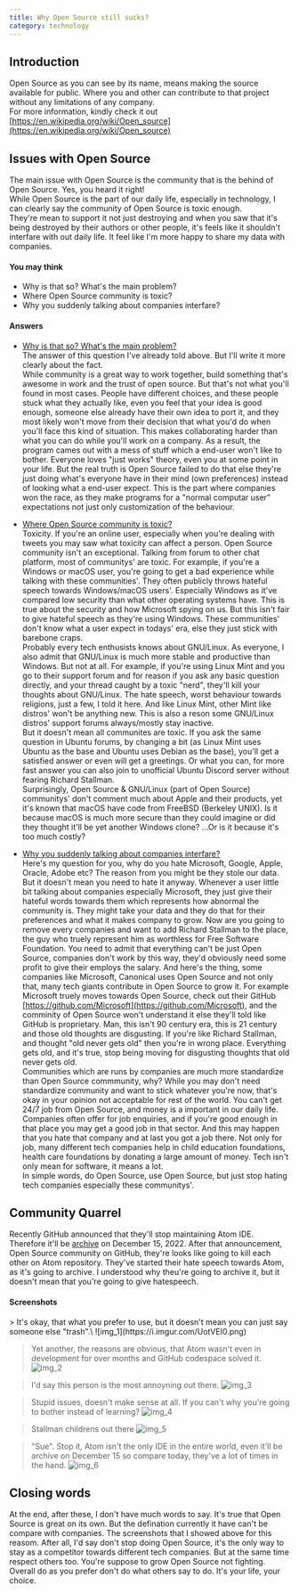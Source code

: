 ```yaml
---
title: Why Open Source still sucks?
category: technology
---
```


## Introduction

Open Source as you can see by its name, means making the source available for public. Where you and other can contribute to that project without any limitations of any company.\
For more information, kindly check it out [https://en.wikipedia.org/wiki/Open_source](https://en.wikipedia.org/wiki/Open_source)

## Issues with Open Source

The main issue with Open Source is the community that is the behind of Open Source. Yes, you heard it right!\
While Open Source is the part of our daily life, especially in technology, I can clearly say the community of Open Source is toxic enough.\
They're mean to support it not just destroying and when you saw that it's being destroyed by their authors or other people, it's feels like it shouldn't interfare with out daily life. It feel like I'm more happy to share my data with companies.

#### You may think

- Why is that so? What's the main problem?
- Where Open Source community is toxic?
- Why you suddenly talking about companies interfare?
 
#### Answers

- <u>Why is that so? What's the main problem?</u>\
The answer of this question I've already told above. But I'll write it more clearly about the fact.\
While community is a great way to work together, build something that's awesome in work and the trust of open source. But that's not what you'll found in most cases. People have different choices, and these people stuck what they actually like, even you feel that your idea is good enough,
someone else already have their own idea to port it, and they most likely won't move from their decision that what you'd do when you'll face this kind of situation.
This makes collaborating harder than what you can do while you'll work on a company. As a result, the program cames out with a mess of stuff which a end-user won't like to bother.
Everyone loves "just works" theory, even you at some point in your life. But the real truth is Open Source failed to do that else they're just doing what's everyone have in their mind (own preferences) instead of looking what a end-user expect.
This is the part where companies won the race, as they make programs for a "normal computar user" expectations not just only customization of the behaviour.

<p></p>

- <u>Where Open Source community is toxic?</u>\
Toxicity. If you're an online user, especially when you're dealing with tweets you may saw what toxicity can affect a person. Open Source community isn't an exceptional. Talking from forum to other chat platform, most of communitys' are toxic.
For example, if you're a Windows or macOS user, you're going to get a bad experience while talking with these communities'. They often publicly throws hateful speech towards Windows/macOS users'. Especially Windows as it've compared low security
than what other operating systems have. This is true about the security and how Microsoft spying on us. But this isn't fair to give hateful speech as they're using Windows. These communities' don't know what a user expect in todays' era, else they
just stick with barebone craps.\
Probably every tech enthusists knows about GNU/Linux. As everyone, I also admit that GNU/Linux is much more stable and productive than Windows. But not at all. For example, if you're using Linux Mint and you go to their support forum and for reason
if you ask any basic question directly, and your thread caught by a toxic "nerd", they'll kill your thoughts about GNU/Linux. The hate speech, worst behaviour towards religions, just a few, I told it here. And like Linux Mint, other Mint like distros'
won't be anything new. This is also a reson some GNU/Linux distros' support forums always/mostly stay inactive.\
But it doesn't mean all communites are toxic. If you ask the same question in Ubuntu forums, by changing a bit (as Linux Mint uses Ubuntu as the base and Ubuntu uses Debian as the base), you'll get a satisfied answer or even will get a greetings.
Or what you can, for more fast answer you can also join to unofficial Ubuntu Discord server without fearing Richard Stallman.\
Surprisingly, Open Source & GNU/Linux (part of Open Source) communitys' don't comment much about Apple and their products, yet it's known that macOS have code from FreeBSD (Berkeley UNIX). Is it because macOS is much more secure than they could imagine or did they thought it'll be yet another Windows clone?
...Or is it because it's too much costly?

<p></p>

- <u>Why you suddenly talking about companies interfare?</u>\
Here's my question for you, why do you hate Microsoft, Google, Apple, Oracle, Adobe etc?
The reason from you might be they stole our data. But it doesn't mean you need to hate it anyway. Whenever a user little bit talking about companies especially Microsoft, they just give their hateful words towards them which represents how abnormal the community is.
They might take your data and they do that for their preferences and what it makes company to grow. Now are you going to remove every companies and want to add Richard Stallman to the place, the guy who truely represent him as worthless for Free Software Foundation.
You need to admit that everything can't be just Open Source, companies don't work by this way, they'd obviously need some profit to give their employs the salary.
And here's the thing, some companies like Microsoft, Canonical uses Open Source and not only that, many tech giants contribute in Open Source to grow it. For example Microsoft truely moves towards Open Source, check out their GitHub [https://github.com/Microsoft](https://github.com/Microsoft), and the comminity
of Open Source won't understand it else they'll told like GitHub is proprietary. Man, this isn't 90 century era, this is 21 century and those old thoughts are disgusting. If you're like Richard Stallman, and thought "old never gets old" then you're in wrong place.
Everything gets old, and it's true, stop being moving for disgusting thoughts that old never gets old.\
Communities which are runs by companies are much more standardize than Open Source commmunity, why? While you may don't need standardize community and want to stick whatever you're now, that's okay in your opinion not acceptable for rest of the world. You can't get 24/7 job from Open Source, and money is a important in our daily life.
Companies often offer for job enquiries, and if you're good enough in that place you may get a good job in that sector. And this may happen that you hate that company and at last you got a job there. Not only for job, many different tech companies help in child education foundations, health care foundations by donating a large amount
of money. Tech isn't only mean for software, it means a lot.\
In simple words, do Open Source, use Open Source, but just stop hating tech companies especially these communitys'.
 
## Community Quarrel

Recently GitHub announced that they'll stop maintaining Atom IDE. Therefore it'll be [archive](https://github.blog/2022-06-08-sunsetting-atom/) on December 15, 2022. After that announcement, Open Source community on GitHub, they're looks like going to kill each other on Atom repository.
They've started their hate speech towards Atom, as it's going to archive. I understood why theu're going to archive it, but it doesn't mean that you're going to give hatespeech.

#### Screenshots
<p></p>
> It's okay, that what you prefer to use, but it doesn't mean you can just say someone else "trash".\
![img_1](https://i.imgur.com/UotVEI0.png)

> Yet another, the reasons are obvious, that Atom wasn't even in development for over months and GitHub codespace solved it.
![img_2](https://i.imgur.com/uBOhSFi.png)

> I'd say this person is the most annoyning out there.
![img_3](https://i.imgur.com/5IC2XCB.png)

> Stupid issues, doesn't make sense at all. If you can't why you're going to bother instead of learning?
![img_4](https://i.imgur.com/SZna0oI.png)

> Stallman childrens out there
![img_5](https://i.imgur.com/K6abol6.png)

> "Sue". Stop it, Atom isn't the only IDE in the entire world, even it'll be archive on December 15 so compare today, they've a lot of times in the hand.
![img_6](https://i.imgur.com/4e7Mh5h.png)
 

## Closing words

At the end, after these, I don't have much words to say. It's true that Open Source is great on its own. But the defination currently it have can't be compare with companies. The screenshots that I showed above for this reasom.
After all, I'd say don't stop doing Open Source, it's the only way to stay as a competitor towards different tech companies. But at the same time respect others too. You're suppose to grow Open Source not fighting. Overall 
do as you prefer don't do what others say to do. It's your life, your choice.
 
